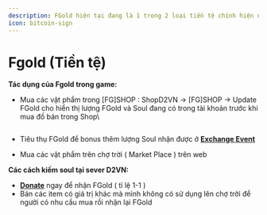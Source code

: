 ```yaml
---
description: FGold hiện tại đang là 1 trong 2 loại tiền tệ chính hiện nay tại sever D2VN
icon: bitcoin-sign
---
```


# Fgold (Tiền tệ)

**Tác dụng của Fgold trong game:**

*   Mua các vật phẩm trong \[FG]SHOP : ShopD2VN -> \[FG]SHOP -> Update FGold cho hiển thị lượng FGold và Soul đang có trong tài khoản trước khi mua đồ bán trong Shop\


    <figure><img src="https://i0.wp.com/diablo2-vn.com/tm/app/uploads/2024/02/soul.png?resize=482%2C310&#x26;ssl=1" alt=""><figcaption></figcaption></figure>
* Tiêu thụ FGold để bonus thêm lượng Soul nhận được ở [**Exchange Event**](https://diablo2-vn.com/tm/event/huong-dan-doi-soul-tu-event-exchange-ss20/)
* Mua các vật phẩm trên chợ trời ( Market Place ) trên web

**Các cách kiếm soul tại sever D2VN:**

* [**Donate**](https://diablo2-vn.com/tm/donate) ngay để nhận FGold ( tỉ lệ 1-1 )
* Bán các item có giá trị khác mà mình không có sử dụng lên chợ trời để người có nhu cầu mua rồi nhận lại FGold
